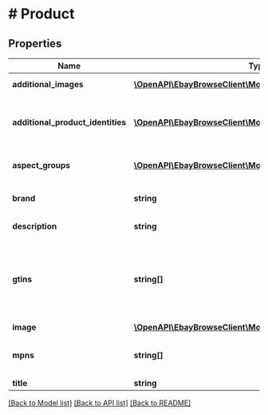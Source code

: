 # # Product

## Properties

Name | Type | Description | Notes
------------ | ------------- | ------------- | -------------
**additional_images** | [**\OpenAPI\EbayBrowseClient\Model\Image[]**](Image.md) | An array of containers with the URLs for the product images that are in addition to the primary image. | [optional]
**additional_product_identities** | [**\OpenAPI\EbayBrowseClient\Model\AdditionalProductIdentity[]**](AdditionalProductIdentity.md) | An array of product identifiers associated with the item. This container is returned if the seller has associated the eBay Product Identifier (ePID) with the item and in the request &lt;b&gt; fieldgroups&lt;/b&gt; is set to &lt;code&gt;PRODUCT&lt;/code&gt;. | [optional]
**aspect_groups** | [**\OpenAPI\EbayBrowseClient\Model\AspectGroup[]**](AspectGroup.md) | An array of containers for the product aspects. Each group contains the aspect group name and the aspect name/value pairs. | [optional]
**brand** | **string** | The brand associated with product. To identify the product, this is always used along with MPN (manufacturer part number). | [optional]
**description** | **string** | The rich description of an eBay product, which might contain HTML. | [optional]
**gtins** | **string[]** | An array of all the possible GTINs values associated with the product. A GTIN is a unique Global Trade Item number of the item as defined by &lt;a href&#x3D;\&quot;https://www.gtin.info \&quot; target&#x3D;\&quot;_blank\&quot;&gt;https://www.gtin.info&lt;/a&gt;. This can be a UPC (Universal Product Code), EAN (European Article Number), or an ISBN (International Standard Book Number) value. | [optional]
**image** | [**\OpenAPI\EbayBrowseClient\Model\Image**](Image.md) |  | [optional]
**mpns** | **string[]** | An array of all possible MPN values associated with the product. A MPNs is manufacturer part number of the product. To identify the product, this is always used along with brand. | [optional]
**title** | **string** | The title of the product. | [optional]

[[Back to Model list]](../../README.md#models) [[Back to API list]](../../README.md#endpoints) [[Back to README]](../../README.md)
